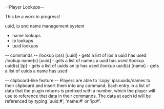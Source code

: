 --Player Lookups--

This be a work in progress!

uuid, ip and name management system
- name lookups
- ip lookups
- uuid lookups

-- commands --
/lookup ip(s) [uuid] - gets a list of ips a uuid has used
/lookup name(s) [uuid] - gets a list of names a uuid has used
/lookup uuid(s) [ip] - gets a list of uuids an ip has used
/lookup uuid(s) [name] - gets a list of uuids a name has used

-- clipboard-like feature --
Players are able to 'copy' ips/uuids/names to their clipboard and insert them into any command. Each entry in a list of
data that the plugin returns is prefixed with a number, which the player will use to reference that data in their commands.
The data at each id will be referenced by typing 'uuid:#', 'name:#' or 'ip:#'.